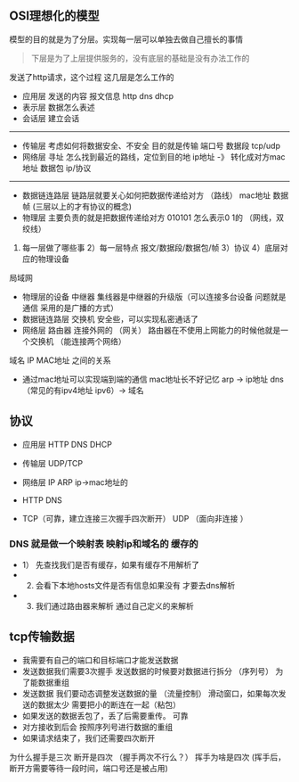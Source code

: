 ## OSI理想化的模型
模型的目的就是为了分层。实现每一层可以单独去做自己擅长的事情

> 下层是为了上层提供服务的，没有底层的基础是没有办法工作的


发送了http请求，这个过程 这几层是怎么工作的 
- 应用层 发送的内容                报文信息    http  dns  dhcp
- 表示层 数据怎么表述
- 会话层 建立会话
-----------------------------
- 传输层  考虑如何将数据安全、不安全 目的就是传输  端口号  数据段   tcp/udp
- 网络层  寻址 怎么找到最近的路线，定位到目的地    ip地址 -》 转化成对方mac地址  数据包   ip/协议 
-----------------------------   
- 数据链连路层  链路层就要关心如何把数据传递给对方  （路线）  mac地址   数据帧  (三层以上的才有协议的概念)
- 物理层   主要负责的就是把数据传递给对方 010101 怎么表示0 1的  （网线，双绞线）

1) 每一层做了哪些事  2）每一层特点 报文/数据段/数据包/帧  3）协议  4）底层对应的物理设备


局域网
- 物理层的设备  中继器  集线器是中继器的升级版（可以连接多台设备 问题就是通信 采用的是广播的方式）
- 数据链连路层  交换机  安全些，可以实现私密通话了
- 网络层 路由器 连接外网的 （网关）  路由器在不使用上网能力的时候他就是一个交换机  （能连接两个网络）


域名  IP  MAC地址 之间的关系
- 通过mac地址可以实现端到端的通信  mac地址长不好记忆  arp -> ip地址   dns（常见的有ipv4地址  ipv6）-> 域名



## 协议
- 应用层 HTTP DNS DHCP
- 传输层 UDP/TCP
- 网络层 IP ARP ip->mac地址的


- HTTP                                   DNS
- TCP（可靠，建立连接三次握手四次断开）     UDP （面向非连接 ）


### DNS 就是做一个映射表 映射ip和域名的 缓存的

- 1） 先查找我们是否有缓存，如果有缓存不用解析了
- 2) 会看下本地hosts文件是否有信息如果没有 才要去dns解析
- 3)  我们通过路由器来解析   通过自己定义的来解析



## tcp传输数据
- 我需要有自己的端口和目标端口才能发送数据 
- 发送数据我们需要3次握手  发送数据的时候要对数据进行拆分 （序列号） 为了能数据重组
- 发送数据 我们要动态调整发送数据的量 （流量控制） 滑动窗口，如果每次发送的数据太少 需要把小的断连在一起（粘包）
- 如果发送的数据丢包了，丢了后需要重传。 可靠
- 对方接收到后会 按照序列号进行数据的重组
- 如果请求结束了，我们还需要四次断开


为什么握手是三次 断开是四次  （握手两次不行么？）  挥手为啥是四次  (挥手后，断开方需要等待一段时间，端口号还是被占用)